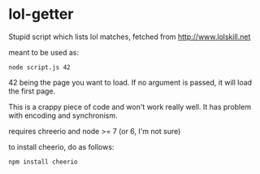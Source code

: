 # lol-getter
Stupid script which lists lol matches, fetched from http://www.lolskill.net

meant to be used as:
```
node script.js 42
```
42 being the page you want to load. If no argument is passed, it will load the first page.


This is a crappy piece of code and won't work really well. It has problem with encoding and synchronism.

requires chreerio and node >= 7 (or 6, I'm not sure)

to install cheerio, do as follows:
```
npm install cheerio
```
